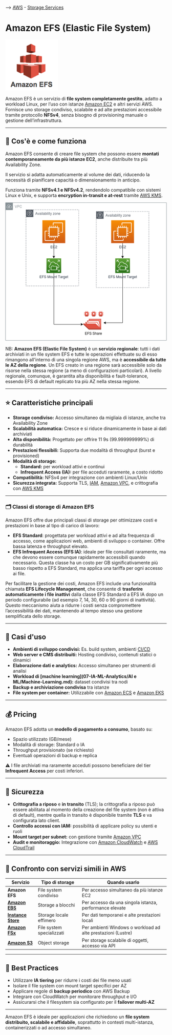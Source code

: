 --> [AWS](/00-Intro/AWS.md)  -  [Storage Services](/02-Storage-services/AWS-Storage-Services.md)
# Amazon EFS (Elastic File System)
![efs](img/efs.png)

Amazon EFS è un servizio di **file system completamente gestito**, adatto a workload Linux, per l’uso con istanze [Amazon EC2](/01-Compute-options/Amazon-EC2.md) e altri servizi AWS. Fornisce uno storage condiviso, scalabile e ad alte prestazioni accessibile tramite protocollo **NFSv4**, senza bisogno di provisioning manuale o gestione dell’infrastruttura.


---

## 🔧 Cos'è e come funziona

Amazon EFS consente di creare file system che possono essere **montati contemporaneamente da più istanze EC2**, anche distribuite tra più Availability Zone. 

Il servizio si adatta automaticamente al volume dei dati, riducendo la necessità di pianificare capacità o dimensionamento in anticipo.

Funziona tramite **NFSv4.1 e NFSv4.2**, rendendolo compatibile con sistemi Linux e Unix, e supporta **encryption in-transit e at-rest** tramite [AWS KMS](/09-Sicurezza-Compliance-Governance/Sicurezza/AWS-KMS.md).

![efs shared](img/efs-shared.png)

NB: **Amazon EFS (Elastic File System)** è un **servizio regionale**: tutti i dati archiviati in un file system EFS e tutte le operazioni effettuate su di esso rimangono all'interno di una singola regione AWS, ma è **accessibile da tutte le AZ della regione**. Un EFS creato in una regione sarà accessibile solo da risorse nella stessa regione (a meno di configurazioni particolari).
A livello regionale, comunque, è garantita alta disponibilità e fault-tolerance, essendo EFS di default replicato tra più AZ nella stessa regione.

---

## ⭐ Caratteristiche principali

- **Storage condiviso:** Accesso simultaneo da migliaia di istanze, anche tra Availability Zone
- **Scalabilità automatica:** Cresce e si riduce dinamicamente in base ai dati archiviati
- **Alta disponibilità:** Progettato per offrire 11 9s (99.999999999%) di durabilità
- **Prestazioni flessibili:** Supporta due modalità di throughput (burst e provisioned)
- **Modalità di storage:**
  - **Standard:** per workload attivi e continui
  - **Infrequent Access (IA):** per file acceduti raramente, a costo ridotto
- **Compatibilità:** NFSv4 per integrazione con ambienti Linux/Unix
- **Sicurezza integrata:** Supporta TLS, [IAM](/09-Sicurezza-Compliance-Governance/Sicurezza/AWS-IAM.md), [Amazon VPC](/03-CDN-e-Networking/Amazon-VPC.md), e crittografia con [AWS KMS](/09-Sicurezza-Compliance-Governance/Sicurezza/AWS-KMS.md)

---
### 🗂️ Classi di storage di Amazon EFS

Amazon EFS offre due principali classi di storage per ottimizzare costi e prestazioni in base al tipo di carico di lavoro:

- **EFS Standard**: progettata per workload attivi e ad alta frequenza di accesso, come applicazioni web, ambienti di sviluppo o container. Offre bassa latenza e throughput elevato.
- **EFS Infrequent Access (EFS IA)**: ideale per file consultati raramente, ma che devono essere comunque rapidamente accessibili quando necessario. Questa classe ha un costo per GB significativamente più basso rispetto a EFS Standard, ma applica una tariffa per ogni accesso ai file.

Per facilitare la gestione dei costi, Amazon EFS include una funzionalità chiamata **EFS Lifecycle Management**, che consente di **trasferire automaticamente i file inattivi** dalla classe EFS Standard a EFS IA dopo un periodo configurabile (ad esempio 7, 14, 30, 60 o 90 giorni di inattività). Questo meccanismo aiuta a ridurre i costi senza compromettere l’accessibilità dei dati, mantenendo al tempo stesso una gestione semplificata dello storage.


---

## 🚀 Casi d'uso

- **Ambienti di sviluppo condivisi:** Es. build system, ambienti [CI/CD](/05-Development-Messaging-Deploying/CI-e-CD.md)
- **Web server e CMS distribuiti:** Hosting condiviso, contenuti statici o dinamici
- **Elaborazione dati e analytics:** Accesso simultaneo per strumenti di analisi
- **Workload di [machine learning](07-IA-ML-Analytics/AI e ML/Machine-Learning.md):** dataset condivisi tra nodi
- **Backup e archiviazione condivisa** tra istanze
- **File system per container:** Utilizzabile con [Amazon ECS](/01-Compute-options/Amazon-ECS.md) e [Amazon EKS](/01-Compute-options/Amazon-EKS.md)

---

## 💰 Pricing

Amazon EFS adotta un **modello di pagamento a consumo**, basato su:

- Spazio utilizzato (GB/mese)
- Modalità di storage: Standard o IA
- Throughput provisionato (se richiesto)
- Eventuali operazioni di backup e replica

⚠️ I file archiviati ma raramente acceduti possono beneficiare del tier **Infrequent Access** per costi inferiori.

---

## 🔐 Sicurezza

- **Crittografia a riposo** e **in transito** (TLS); la crittografia a riposo può essere abilitata al momento della creazione del file system (non è attiva di default), mentre quella in transito è disponibile tramite **TLS** e va configurata lato client.
- **Controllo accessi con IAM:** possibilità di applicare policy su utenti e ruoli
- **Mount target per subnet:** con gestione tramite [Amazon VPC](/03-CDN-e-Networking/Amazon-VPC.md)
- **Audit e monitoraggio:** Integrazione con [Amazon CloudWatch](/08-Auditing-Monitoring-Logging/Amazon-CloudWatch.md) e [AWS CloudTrail](/08-Auditing-Monitoring-Logging/Amazon-CloudTrail.md)

---

## 🔄 Confronto con servizi simili in AWS

| Servizio                  | Tipo di storage           | Quando usarlo                                               |
|---------------------------|---------------------------|-------------------------------------------------------------|
| **Amazon EFS**            | File system condiviso     | Per accesso simultaneo da più istanze EC2                  |
| **[Amazon EBS](/02-Storage-services/Amazon-EBS.md)**            | Storage a blocchi          | Per accesso da una singola istanza, performance elevate     |
| **[Instance Store](/02-Storage-services/Instance-Store.md)**    | Storage locale effimero    | Per dati temporanei e alte prestazioni locali               |
| **[Amazon FSx](/02-Storage-services/Amazon-FSx.md)**            | File system specializzati  | Per ambienti Windows o workload ad alte prestazioni (Lustre) |
| **[Amazon S3](/02-Storage-services/Amazon-S3.md)**              | Object storage             | Per storage scalabile di oggetti, accesso via API           |

---

## 📌 Best Practices

- Utilizzare **IA tiering** per ridurre i costi dei file meno usati
- Isolare il file system con mount target specifici per AZ
- Applicare regole di **backup periodico** con AWS Backup
- Integrare con CloudWatch per monitorare throughput e I/O
- Assicurarsi che il filesystem sia configurato per il **failover multi-AZ**

---

Amazon EFS è ideale per applicazioni che richiedono un **file system distribuito, scalabile e affidabile**, soprattutto in contesti multi-istanza, containerizzati o ad accesso simultaneo.
